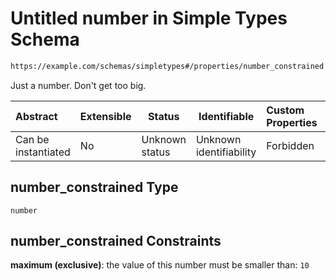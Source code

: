 # Untitled number in Simple Types Schema

```txt
https://example.com/schemas/simpletypes#/properties/number_constrained
```

Just a number. Don't get too big.


| Abstract            | Extensible | Status         | Identifiable            | Custom Properties | Additional Properties | Access Restrictions | Defined In                                                                                       |
| :------------------ | ---------- | -------------- | ----------------------- | :---------------- | --------------------- | ------------------- | ------------------------------------------------------------------------------------------------ |
| Can be instantiated | No         | Unknown status | Unknown identifiability | Forbidden         | Allowed               | none                | [simpletypes.schema.json\*](../generated-schemas/simpletypes.schema.json "open original schema") |

## number_constrained Type

`number`

## number_constrained Constraints

**maximum (exclusive)**: the value of this number must be smaller than: `10`
